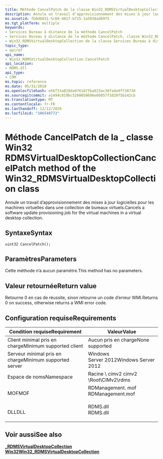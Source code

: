 ```yaml
---
title: Méthode CancelPatch de la classe Win32_RDMSVirtualDesktopCollection
description: Annule un travail d’approvisionnement des mises à jour logicielles pour les machines virtuelles dans une collection de bureaux virtuels.
ms.assetid: fb0d6831-5c69-4017-b725-1a5038ad69f5
ms.tgt_platform: multiple
keywords:
- Services Bureau à distance de la méthode CancelPatch
- Services Bureau à distance de la méthode CancelPatch, classe Win32_RDMSVirtualDesktopCollection
- Win32_RDMSVirtualDesktopCollection de la classe Services Bureau à distance, méthode CancelPatch
topic_type:
- apiref
api_name:
- Win32_RDMSVirtualDesktopCollection.CancelPatch
api_location:
- RDMS.dll
api_type:
- COM
ms.topic: reference
ms.date: 05/31/2018
ms.openlocfilehash: e56f33a819da976187fba823ac30fada9ff38730
ms.sourcegitcommit: a1494c819bc5200050696e66057f1020f5b142cb
ms.translationtype: MT
ms.contentlocale: fr-FR
ms.lasthandoff: 12/12/2020
ms.locfileid: "106540772"
---
```

# <a name="cancelpatch-method-of-the-win32_rdmsvirtualdesktopcollection-class"></a><span data-ttu-id="32ae7-106">Méthode CancelPatch de la \_ classe Win32 RDMSVirtualDesktopCollection</span><span class="sxs-lookup"><span data-stu-id="32ae7-106">CancelPatch method of the Win32\_RDMSVirtualDesktopCollection class</span></span>

<span data-ttu-id="32ae7-107">Annule un travail d’approvisionnement des mises à jour logicielles pour les machines virtuelles dans une collection de bureaux virtuels.</span><span class="sxs-lookup"><span data-stu-id="32ae7-107">Cancels a software update provisioning job for the virtual machines in a virtual desktop collection.</span></span>

## <a name="syntax"></a><span data-ttu-id="32ae7-108">Syntaxe</span><span class="sxs-lookup"><span data-stu-id="32ae7-108">Syntax</span></span>


```mof
uint32 CancelPatch();
```



## <a name="parameters"></a><span data-ttu-id="32ae7-109">Paramètres</span><span class="sxs-lookup"><span data-stu-id="32ae7-109">Parameters</span></span>

<span data-ttu-id="32ae7-110">Cette méthode n’a aucun paramètre.</span><span class="sxs-lookup"><span data-stu-id="32ae7-110">This method has no parameters.</span></span>

## <a name="return-value"></a><span data-ttu-id="32ae7-111">Valeur retournée</span><span class="sxs-lookup"><span data-stu-id="32ae7-111">Return value</span></span>

<span data-ttu-id="32ae7-112">Retourne 0 en cas de réussite, sinon retourne un code d’erreur WMI.</span><span class="sxs-lookup"><span data-stu-id="32ae7-112">Returns 0 on success, otherwise returns a WMI error code.</span></span>

## <a name="requirements"></a><span data-ttu-id="32ae7-113">Configuration requise</span><span class="sxs-lookup"><span data-stu-id="32ae7-113">Requirements</span></span>



| <span data-ttu-id="32ae7-114">Condition requise</span><span class="sxs-lookup"><span data-stu-id="32ae7-114">Requirement</span></span> | <span data-ttu-id="32ae7-115">Valeur</span><span class="sxs-lookup"><span data-stu-id="32ae7-115">Value</span></span> |
|-------------------------------------|---------------------------------------------------------------------------------------------|
| <span data-ttu-id="32ae7-116">Client minimal pris en charge</span><span class="sxs-lookup"><span data-stu-id="32ae7-116">Minimum supported client</span></span><br/> | <span data-ttu-id="32ae7-117">Aucun pris en charge</span><span class="sxs-lookup"><span data-stu-id="32ae7-117">None supported</span></span><br/>                                                                   |
| <span data-ttu-id="32ae7-118">Serveur minimal pris en charge</span><span class="sxs-lookup"><span data-stu-id="32ae7-118">Minimum supported server</span></span><br/> | <span data-ttu-id="32ae7-119">Windows Server 2012</span><span class="sxs-lookup"><span data-stu-id="32ae7-119">Windows Server 2012</span></span><br/>                                                              |
| <span data-ttu-id="32ae7-120">Espace de noms</span><span class="sxs-lookup"><span data-stu-id="32ae7-120">Namespace</span></span><br/>                | <span data-ttu-id="32ae7-121">Racine \\ cimv2 cimv2 \\</span><span class="sxs-lookup"><span data-stu-id="32ae7-121">Root\\CIMv2\\rdms</span></span><br/>                                                                |
| <span data-ttu-id="32ae7-122">MOF</span><span class="sxs-lookup"><span data-stu-id="32ae7-122">MOF</span></span><br/>                      | <dl> <span data-ttu-id="32ae7-123"><dt>RDManagement. mof</dt></span><span class="sxs-lookup"><span data-stu-id="32ae7-123"><dt>RDManagement.mof</dt></span></span> </dl> |
| <span data-ttu-id="32ae7-124">DLL</span><span class="sxs-lookup"><span data-stu-id="32ae7-124">DLL</span></span><br/>                      | <dl> <span data-ttu-id="32ae7-125"><dt>RDMS.dll</dt></span><span class="sxs-lookup"><span data-stu-id="32ae7-125"><dt>RDMS.dll</dt></span></span> </dl>         |



## <a name="see-also"></a><span data-ttu-id="32ae7-126">Voir aussi</span><span class="sxs-lookup"><span data-stu-id="32ae7-126">See also</span></span>

<dl> <dt>

[<span data-ttu-id="32ae7-127">**\_RDMSVirtualDesktopCollection Win32**</span><span class="sxs-lookup"><span data-stu-id="32ae7-127">**Win32\_RDMSVirtualDesktopCollection**</span></span>](win32-rdmsvirtualdesktopcollection.md)
</dt> </dl>

 

 





